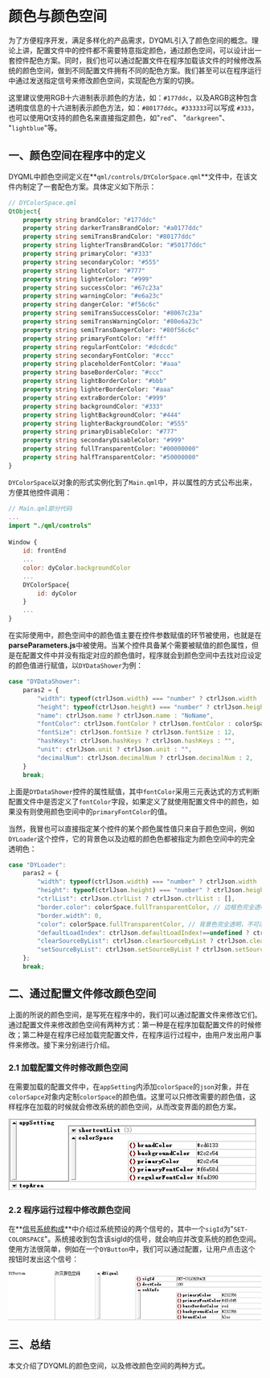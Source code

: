 # 颜色与颜色空间

为了方便程序开发，满足多样化的产品需求，DYQML引入了颜色空间的概念。理论上讲，配置文件中的控件都不需要特意指定颜色，通过颜色空间，可以设计出一套控件配色方案。同时，我们也可以通过配置文件在程序加载该文件的时候修改系统的颜色空间，做到不同配置文件拥有不同的配色方案。我们甚至可以在程序运行中通过发送指定信号来修改颜色空间，实现配色方案的切换。

这里建议使用RGB十六进制表示颜色的方法，如：`#177ddc`，以及ARGB这种包含透明度信息的十六进制表示颜色方法，如：`#80177ddc`。`#333333`可以写成 `#333`，也可以使用Qt支持的颜色名来直接指定颜色，如"`red`"、 "`darkgreen`"、 "`lightblue`"等。

## 一、颜色空间在程序中的定义

DYQML中颜色空间定义在**`qml/controls/DYColorSpace.qml`**文件中，在该文件内制定了一套配色方案。具体定义如下所示：

```qml
// DYColorSpace.qml
QtObject{
    property string brandColor: "#177ddc"
    property string darkerTransBrandColor: "#a0177ddc"
    property string semiTransBrandColor: "#80177ddc"
    property string lighterTransBrandColor: "#50177ddc"
    property string primaryColor: "#333"
    property string secondaryColor: "#555"
    property string lightColor: "#777"
    property string lighterColor: "#999"
    property string successColor: "#67c23a"
    property string warningColor: "#e6a23c"
    property string dangerColor: "#f56c6c"
    property string semiTransSuccessColor: "#8067c23a"
    property string semiTransWarningColor: "#80e6a23c"
    property string semiTransDangerColor: "#80f56c6c"
    property string primaryFontColor: "#fff"
    property string regularFontColor: "#dcdcdc"
    property string secondaryFontColor: "#ccc"
    property string placeholderFontColor: "#aaa"
    property string baseBorderColor: "#ccc"
    property string lightBorderColor: "#bbb"
    property string lighterBorderColor: "#aaa"
    property string extraBorderColor: "#999"
    property string backgroundColor: "#333"
    property string lightBackgroundColor: "#444"
    property string lighterBackgroundColor: "#555"
    property string primaryDisableColor: "#777"
    property string secondaryDisableColor: "#999"
    property string fullTransparentColor: "#00000000"
    property string halfTransparentColor: "#50000000"
}
```

`DYColorSpace`以对象的形式实例化到了`Main.qml`中，并以属性的方式公布出来，方便其他控件调用：

```qml
// Main.qml部分代码
...
import "./qml/controls"

Window {
    id: frontEnd
    ...
    color: dyColor.backgroundColor
    ...
    DYColorSpace{
    	id: dyColor
    }
    ...
}
```

在实际使用中，颜色空间中的颜色值主要在控件参数赋值的环节被使用，也就是在**parseParameters.js**中被使用。当某个控件具备某个需要被赋值的颜色属性，但是在配置文件中并没有指定对应的颜色值时，程序就会到颜色空间中去找对应设定的颜色值进行赋值，以`DYDataShower`为例：

```js
case "DYDataShower":
    paras2 = {
        "width": typeof(ctrlJson.width) === "number" ? ctrlJson.width : 200,
        "height": typeof(ctrlJson.height) === "number" ? ctrlJson.height : 30,
        "name": ctrlJson.name ? ctrlJson.name : "NoName",
        "fontColor": ctrlJson.fontColor ? ctrlJson.fontColor : colorSpace.primaryFontColor,
        "fontSize": ctrlJson.fontSize ? ctrlJson.fontSize : 12,
        "hashKeys": ctrlJson.hashKeys ? ctrlJson.hashKeys : "",
        "unit": ctrlJson.unit ? ctrlJson.unit : "",
        "decimalNum": ctrlJson.decimalNum ? ctrlJson.decimalNum : 2,
    }
    break;
```

上面是`DYDataShower`控件的属性赋值，其中`fontColor`采用三元表达式的方式判断配置文件中是否定义了`fontColor`字段，如果定义了就使用配置文件中的颜色，如果没有则使用颜色空间中的`primaryFontColor`的值。

当然，我冒也可以直接指定某个控件的某个颜色属性值只来自于颜色空间，例如`DYLoader`这个控件，它的背景色以及边框的颜色色都被指定为颜色空间中的完全透明色：

```js
case "DYLoader":
    paras2 = {
        "width": typeof(ctrlJson.width) === "number" ? ctrlJson.width : 200,
        "height": typeof(ctrlJson.height) === "number" ? ctrlJson.height : 30,
        "ctrlList": ctrlJson.ctrlList ? ctrlJson.ctrlList : [],
        "border.color": colorSpace.fullTransparentColor, // 边框色完全透明，不可改变
        "border.width": 0,
        "color": colorSpace.fullTransparentColor, // 背景色完全透明，不可改变
        "defaultLoadIndex": ctrlJson.defaultLoadIndex!==undefined ? ctrlJson.defaultLoadIndex : -1,
        "clearSourceByList": ctrlJson.clearSourceByList ? ctrlJson.clearSourceByList : [],
        "setSourceByList": ctrlJson.setSourceByList ? ctrlJson.setSourceByList : [],
    };
    break;
```

## 二、通过配置文件修改颜色空间

上面的所说的颜色空间，是写死在程序中的，我们可以通过配置文件来修改它们。通过配置文件来修改颜色空间有两种方式：第一种是在程序加载配置文件的时候修改；第二种是在程序已经加载完配置文件，在程序运行过程中，由用户发出用户事件来修改。接下来分别进行介绍。

### 2.1 加载配置文件时修改颜色空间

在需要加载的配置文件中，在`appSetting`内添加`colorSpace`的`json`对象，并在`colorSapce`对象内定制`colorSpace`的颜色值。这里可以只修改需要的颜色值，这样程序在加载的时候就会修改系统的颜色空间，从而改变界面的颜色方案。

![1713660946875](5-颜色与颜色空间.assets/1713660946875.png)

### 2.2 程序运行过程中修改颜色空间

在**[信号系统构成](https://github.com/kongkongthu/DYQML6/blob/master/docs/3-信号系统构成.md)**中介绍过系统预设的两个信号的，其中一个`sigId`为"`SET-COLORSPACE`"。系统接收到包含该sigId的信号，就会响应并改变系统的颜色空间。使用方法很简单，例如在一个`DYButton`中，我们可以通过配置，让用户点击这个按钮时发出这个信号：

![1713661589840](5-颜色与颜色空间.assets/1713661589840.png)

## 三、总结

本文介绍了DYQML的颜色空间，以及修改颜色空间的两种方式。